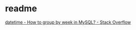 # readme

[datetime - How to group by week in MySQL? - Stack Overflow](https://stackoverflow.com/questions/1736010/how-to-group-by-week-in-mysql)
